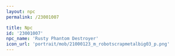```yaml
---
layout: npc
permalink: /23001007

title: Npc
id: '23001007'
npc_name: 'Rusty Phantom Destroyer'
icon_url: 'portrait/mob/21000123_m_robotscrapmetalbig03_p.png'
---
```

